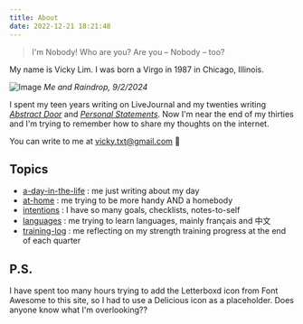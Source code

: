 ```yaml
---
title: About
date: 2022-12-21 18:21:48
---
```


> I'm Nobody! Who are you?
Are you – Nobody – too?

My name is Vicky Lim. I was born a Virgo in 1987 in Chicago, Illinois.

![Image](https://d2w9rnfcy7mm78.cloudfront.net/33193119/original_23b5c5dcbbe96563a3fa4ef0ab4205d4.jpg?1735065657?bc=0)
*Me and Raindrop, 9/2/2024*

I spent my teen years writing on LiveJournal and my twenties writing [_Abstract Door_](https://vickylim.com/abstract-door-zine) and [_Personal Statements_](https://vickyalways.blogspot.com/). Now I'm near the end of my thirties and I'm trying to remember how to share my thoughts on the internet.

You can write to me at vicky.txt@gmail.com 💌

## Topics
- [a-day-in-the-life](https://vickylim.com/tags/a-day-in-the-life/) : me just writing about my day
-  [at-home](https://vickylim.com/tags/at-home) : me trying to be more handy AND a homebody
-  [intentions](https://vickylim.com/tags/intentions/) : I have so many goals, checklists, notes-to-self
-  [languages](https://vickylim.com/tags/languages/) : me trying to learn languages, mainly français and 中文
-  [training-log](https://vickylim.com/tags/training-log/) : me reflecting on my strength training progress at the end of each quarter

## P.S.

I have spent too many hours trying to add the Letterboxd icon from Font Awesome to this site, so I had to use a Delicious icon as a placeholder. Does anyone know what I'm overlooking??